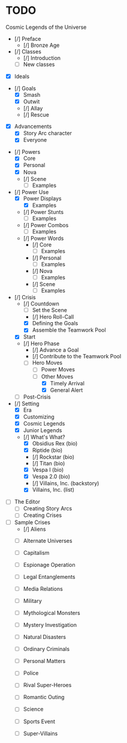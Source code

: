 # TODO

Cosmic Legends of the Universe

- [/] Preface
  - [/] Bronze Age
- [/] Classes
  - [/] Introduction
  - [ ] New classes
- [x] Ideals
- [/] Goals
  - [x] Smash
  - [x] Outwit
  - [/] Allay
  - [/] Rescue
- [x] Advancements
  - [x] Story Arc character
  - [x] Everyone
- [/] Powers
  - [x] Core
  - [x] Personal
  - [x] Nova
  - [/] Scene
    - [ ] Examples
- [/] Power Use
  - [x] Power Displays
    - [x] Examples
  - [/] Power Stunts
    - [ ] Examples
  - [/] Power Combos
    - [ ] Examples
  - [/] Power Words
    - [/] Core
      - [ ] Examples
    - [/] Personal
      - [ ] Examples
    - [/] Nova
      - [ ] Examples
    - [/] Scene
      - [ ] Examples
- [/] Crisis
  - [/] Countdown
    - [ ] Set the Scene
    - [/] Hero Roll-Call
    - [x] Defining the Goals
    - [x] Assemble the Teamwork Pool
  - [x] Start
  - [/] Hero Phase
    - [/] Advance a Goal
    - [/] Contribute to the Teamwork Pool
    - [ ] Hero Moves
      - [ ] Power Moves
      - [ ] Other Moves
        - [x] Timely Arrival
        - [x] General Alert
  - [ ] Post-Crisis
- [/] Setting
  - [x] Era
  - [x] Customizing
  - [x] Cosmic Legends
  - [x] Junior Legends
  - [/] What's What?
    - [x] Obsidius Rex (bio)
    - [x] Riptide (bio)
    - [/] Rockstar (bio)
    - [/] Titan (bio)
    - [x] Vespa I (bio)
    - [x] Vespa 2.0 (bio)
    - [/] Villains, Inc. (backstory)
    - [x] Villains, Inc. (list)
- [ ] The Editor
  - [ ] Creating Story Arcs
  - [ ] Creating Crises
- [ ] Sample Crises
  - [/] Aliens
  - [ ] Alternate Universes
  - [ ] Capitalism
  - [ ] Espionage Operation
  - [ ] Legal Entanglements
  - [ ] Media Relations
  - [ ] Military
  - [ ] Mythological Monsters
  - [ ] Mystery Investigation
  - [ ] Natural Disasters
  - [ ] Ordinary Criminals
  - [ ] Personal Matters
  - [ ] Police
  - [ ] Rival Super-Heroes
  - [ ] Romantic Outing
  - [ ] Science
  - [ ] Sports Event
  - [ ] Super-Villains

